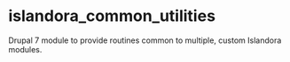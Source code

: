 # islandora_common_utilities
Drupal 7 module to provide routines common to multiple, custom Islandora modules.
